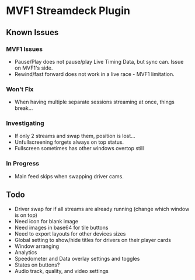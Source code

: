 # MVF1 Streamdeck Plugin

## Known Issues

### MVF1 Issues

- Pause/Play does not pause/play Live Timing Data, but sync can. Issue on MVF1's side.
- Rewind/fast forward does not work in a live race - MVF1 limitation.

### Won't Fix

- When having multiple separate sessions streaming at once, things break...

### Investigating

- If only 2 streams and swap them, position is lost...
- Unfullscreening forgets always on top status.
- Fullscreen sometimes has other windows overtop still

### In Progress

- Main feed skips when swapping driver cams.

## Todo

- Driver swap for if all streams are already running (change which window is on top)
- Need icon for blank image
- Need images in base64 for tile buttons
- Need to export layouts for other devices sizes
- Global setting to show/hide titles for drivers on their player cards
- Window arranging
- Analytics
- Speedometer and Data overlay settings and toggles
- States on buttons?
- Audio track, quality, and video settings
